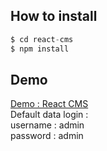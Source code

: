 ## How to install
```javascript
$ cd react-cms
$ npm install
```
## Demo
<a href="https://fearlessforever.github.io/react-cms/"> Demo : React CMS </a> <br>
Default data login : <br>
username : admin <br>
password : admin <br>



